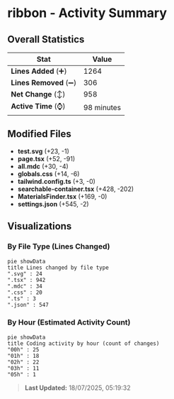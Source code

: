# ribbon - Activity Summary 

## Overall Statistics

| Stat                   | Value                                                             |
| ---------------------- | ----------------------------------------------------------------- |
| **Lines Added** (➕)   | 1264                                          |
| **Lines Removed** (➖) | 306                                        |
| **Net Change** (↕)    | 958                |
| **Active Time** (⌚)   | 98 minutes |


## Modified Files
- **test.svg** (+23, -1)
- **page.tsx** (+52, -91)
- **all.mdc** (+30, -4)
- **globals.css** (+14, -6)
- **tailwind.config.ts** (+3, -0)
- **searchable-container.tsx** (+428, -202)
- **MaterialsFinder.tsx** (+169, -0)
- **settings.json** (+545, -2)

## Visualizations

### By File Type (Lines Changed)

```mermaid
pie showData
title Lines changed by file type
".svg" : 24
".tsx" : 942
".mdc" : 34
".css" : 20
".ts" : 3
".json" : 547
```

### By Hour (Estimated Activity Count)

```mermaid
pie showData
title Coding activity by hour (count of changes)
"00h" : 25
"01h" : 18
"02h" : 22
"03h" : 11
"05h" : 1
```


> **Last Updated:** 18/07/2025, 05:19:32
